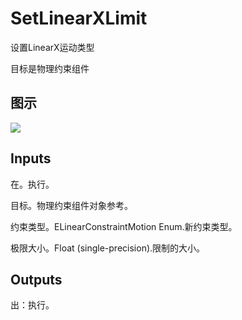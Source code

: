 # SetLinearXLimit

设置LinearX运动类型

目标是物理约束组件

## 图示

![]($-20221218-20212748.png)

## Inputs

在。执行。

目标。物理约束组件对象参考。

约束类型。ELinearConstraintMotion Enum.新约束类型。

极限大小。Float (single-precision).限制的大小。  

## Outputs

出：执行。
